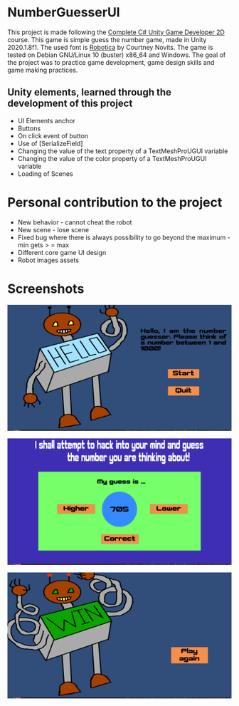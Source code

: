 # NumberGuesserUI

This project is made following the [Complete C# Unity Game Developer 2D](https://www.udemy.com/share/101WjsA0YZclZQR3Q=/) course. This game is simple guess the number game, made in Unity 2020.1.8f1. The used font is [Robotica](https://www.dafont.com/robotica-courtney.font) by Courtney Novits. The game is tested on
Debian GNU/Linux 10 (buster) x86_64 and Windows. The goal of the project was to practice game development, game design skills and game making practices.

## Unity elements, learned through the development of this project
* UI Elements anchor
* Buttons
* On click event of button
* Use of [SerializeField]
* Changing the value of the text property of a TextMeshProUGUI variable
* Changing the value of the color property of a TextMeshProUGUI variable
* Loading of Scenes

# Personal contribution to the project
* New behavior - cannot cheat the robot
* New scene - lose scene
* Fixed bug where there is always possibility to go beyond the maximum - min gets > = max
* Different core game UI design
* Robot images assets

# Screenshots
![Main Menu](Images/Menu.png)

![Gameplay](Images/Game.png)

![End game scene](Images/PlayAgain.png)
